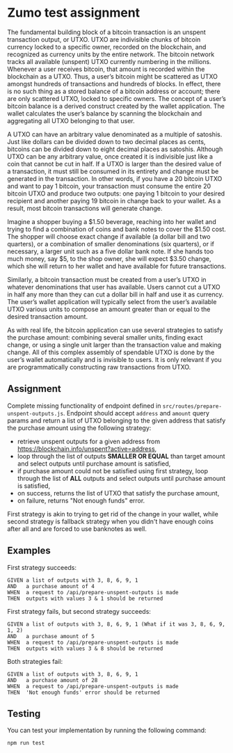 # Zumo test assignment

The fundamental building block of a bitcoin transaction is an unspent transaction output, or UTXO. UTXO are indivisible chunks of bitcoin currency locked to a specific owner, recorded on the blockchain, and recognized as currency units by the entire network. The bitcoin network tracks all available (unspent) UTXO currently numbering in the millions. Whenever a user receives bitcoin, that amount is recorded within the blockchain as a UTXO. Thus, a user’s bitcoin might be scattered as UTXO amongst hundreds of transactions and hundreds of blocks. In effect, there is no such thing as a stored balance of a bitcoin address or account; there are only scattered UTXO, locked to specific owners. The concept of a user’s bitcoin balance is a derived construct created by the wallet application. The wallet calculates the user’s balance by scanning the blockchain and aggregating all UTXO belonging to that user.

A UTXO can have an arbitrary value denominated as a multiple of satoshis. Just like dollars can be divided down to two decimal places as cents, bitcoins can be divided down to eight decimal places as satoshis. Although UTXO can be any arbitrary value, once created it is indivisible just like a coin that cannot be cut in half. If a UTXO is larger than the desired value of a transaction, it must still be consumed in its entirety and change must be generated in the transaction. In other words, if you have a 20 bitcoin UTXO and want to pay 1 bitcoin, your transaction must consume the entire 20 bitcoin UTXO and produce two outputs: one paying 1 bitcoin to your desired recipient and another paying 19 bitcoin in change back to your wallet. As a result, most bitcoin transactions will generate change.

Imagine a shopper buying a $1.50 beverage, reaching into her wallet and trying to find a combination of coins and bank notes to cover the $1.50 cost. The shopper will choose exact change if available (a dollar bill and two quarters), or a combination of smaller denominations (six quarters), or if necessary, a larger unit such as a five dollar bank note. If she hands too much money, say $5, to the shop owner, she will expect $3.50 change, which she will return to her wallet and have available for future transactions.

Similarly, a bitcoin transaction must be created from a user’s UTXO in whatever denominations that user has available. Users cannot cut a UTXO in half any more than they can cut a dollar bill in half and use it as currency. The user’s wallet application will typically select from the user’s available UTXO various units to compose an amount greater than or equal to the desired transaction amount.

As with real life, the bitcoin application can use several strategies to satisfy the purchase amount: combining several smaller units, finding exact change, or using a single unit larger than the transaction value and making change. All of this complex assembly of spendable UTXO is done by the user’s wallet automatically and is invisible to users. It is only relevant if you are programmatically constructing raw transactions from UTXO.

## Assignment

Complete missing functionality of endpoint defined in `src/routes/prepare-unspent-outputs.js`. Endpoint should accept `address` and `amount` query params and return a list of UTXO belonging to the given address that satisfy the purchase amount using the following strategy:

- retrieve unspent outputs for a given address from https://blockchain.info/unspent?active=address,
- loop through the list of outputs **SMALLER OR EQUAL** than target amount and select outputs until purchase amount is satisfied,
- if purchase amount could not be satisfied using first strategy, loop through the list of **ALL** outputs and select outputs until purchase amount is satisfied,
- on success, returns the list of UTXO that satisfy the purchase amount,
- on failure, returns "Not enough funds" error.

First strategy is akin to trying to get rid of the change in your wallet, while second strategy is fallback strategy when you didn't have enough coins after all and are forced to use banknotes as well.

## Examples

First strategy succeeds:

```
GIVEN a list of outputs with 3, 8, 6, 9, 1
AND   a purchase amount of 4
WHEN  a request to /api/prepare-unspent-outputs is made
THEN  outputs with values 3 & 1 should be returned
```

First strategy fails, but second strategy succeeds:

```
GIVEN a list of outputs with 3, 8, 6, 9, 1 (What if it was 3, 8, 6, 9, 1, 2)
AND   a purchase amount of 5
WHEN  a request to /api/prepare-unspent-outputs is made
THEN  outputs with values 3 & 8 should be returned
```

Both strategies fail:

```
GIVEN a list of outputs with 3, 8, 6, 9, 1
AND   a purchase amount of 28
WHEN  a request to /api/prepare-unspent-outputs is made
THEN  'Not enough funds' error should be returned
```

## Testing

You can test your implementation by running the following command:

```
npm run test
```
